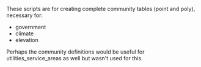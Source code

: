 These scripts are for creating complete community tables (point and poly), necessary for: 
- government
- climate
- elevation

Perhaps the community definitions would be useful for utilities_service_areas as well but wasn't used for this.